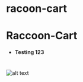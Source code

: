 # racoon-cart

# Raccoon-Cart

- **Testing 123**

#

![alt text](https://raw.githubusercontent.com/shyambhongle/racoon-cart/blob/master/client/src/assets/media/cream.jpg)
